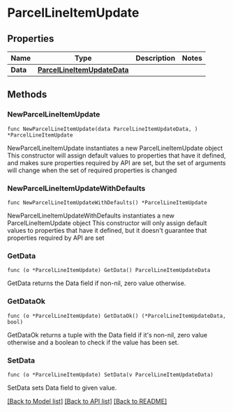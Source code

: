 # ParcelLineItemUpdate

## Properties

Name | Type | Description | Notes
------------ | ------------- | ------------- | -------------
**Data** | [**ParcelLineItemUpdateData**](ParcelLineItemUpdateData.md) |  | 

## Methods

### NewParcelLineItemUpdate

`func NewParcelLineItemUpdate(data ParcelLineItemUpdateData, ) *ParcelLineItemUpdate`

NewParcelLineItemUpdate instantiates a new ParcelLineItemUpdate object
This constructor will assign default values to properties that have it defined,
and makes sure properties required by API are set, but the set of arguments
will change when the set of required properties is changed

### NewParcelLineItemUpdateWithDefaults

`func NewParcelLineItemUpdateWithDefaults() *ParcelLineItemUpdate`

NewParcelLineItemUpdateWithDefaults instantiates a new ParcelLineItemUpdate object
This constructor will only assign default values to properties that have it defined,
but it doesn't guarantee that properties required by API are set

### GetData

`func (o *ParcelLineItemUpdate) GetData() ParcelLineItemUpdateData`

GetData returns the Data field if non-nil, zero value otherwise.

### GetDataOk

`func (o *ParcelLineItemUpdate) GetDataOk() (*ParcelLineItemUpdateData, bool)`

GetDataOk returns a tuple with the Data field if it's non-nil, zero value otherwise
and a boolean to check if the value has been set.

### SetData

`func (o *ParcelLineItemUpdate) SetData(v ParcelLineItemUpdateData)`

SetData sets Data field to given value.



[[Back to Model list]](../README.md#documentation-for-models) [[Back to API list]](../README.md#documentation-for-api-endpoints) [[Back to README]](../README.md)


